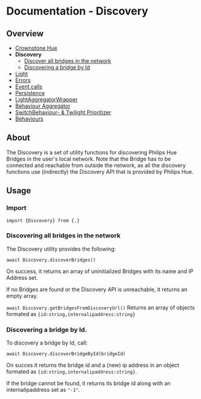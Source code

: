 # Documentation - Discovery

## Overview

- [Crownstone Hue](/documentation/CrownstoneHue.md)
- **Discovery** 
	- [Discover all bridges in the network](#discover-all-bridges-in-the-network) 
	- [Discovering a bridge by Id](#discovering-a-bridge-by-id)
- [Light](/documentation/Light.md)
- [Errors](/documentation/Errors.md)
- [Event calls](/documentation/EventCalls.md)
- [Persistence](/documentation/Persistence.md)
- [LightAggregatorWrapper](/documentation/LightAggregatorWrapper.md)
- [Behaviour Aggregator](/documentation/BehaviourAggregator.md)
- [SwitchBehaviour- & Twilight Prioritizer](/documentation/Prioritizer.md)
- [Behaviours](/documentation/Behaviours.md)

## About

The Discovery is a set of utility functions for discovering Philips Hue Bridges in the user's local network. Note that the Bridge has to be connected and reachable from outside the network, as all the discovery functions use (indirectly) the Discovery API that is provided by Philips Hue.

## Usage

### Import

`import {Discovery} from {.}`

### Discovering all bridges in the network

The Discovery utility provides the following:

`await Discovery.discoverBridges()`

On success, it returns an array of uninitialized Bridges with its name and IP Address set.

If no Bridges are found or the Discovery API is unreachable, it returns an empty array.

`await Discovery.getBridgesFromDiscoveryUrl()`
Returns an array of objects formated as `{id:string,internalipaddress:string}`

### Discovering a bridge by Id.

To discovery a bridge by Id, call:

`await Discovery.discoverBridgeById(bridgeId)`

On succes it returns the bridge id and a (new) ip address in an object formated as `{id:string,internalipaddress:string}`.

If the bridge cannot be found, it returns its bridge id along with an internalipaddress set as `"-1"`.
